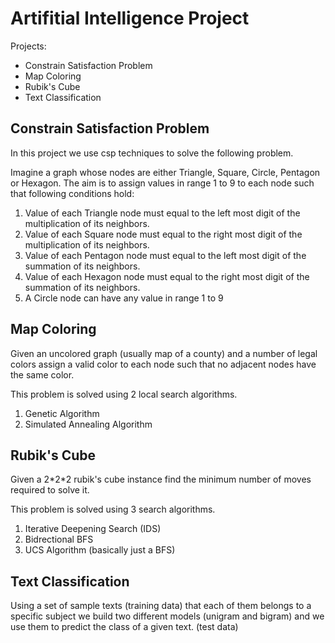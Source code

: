 # Artifitial Intelligence Project

Projects:

- Constrain Satisfaction Problem
- Map Coloring
- Rubik's Cube
- Text Classification

## Constrain Satisfaction Problem
In this project we use csp techniques to solve the following problem.

Imagine a graph whose nodes are either Triangle, Square, Circle, Pentagon or Hexagon. The aim is to assign values in range 1 to 9 to each node such that following conditions hold:

1. Value of each Triangle node must equal to the left most digit of the multiplication of its neighbors.
2. Value of each Square node must equal to the right most digit of the multiplication of its neighbors.
3. Value of each Pentagon node must equal to the left most digit of the summation of its neighbors.
4. Value of each Hexagon node must equal to the right most digit of the summation of its neighbors.
5. A Circle node can have any value in range 1 to 9

## Map Coloring
Given an uncolored graph (usually map of a county) and a number of legal colors assign a valid color to each node such that no adjacent nodes have the same color.

This problem is solved using 2 local search algorithms.

1. Genetic Algorithm
2. Simulated Annealing Algorithm

## Rubik's Cube
Given a 2\*2\*2 rubik's cube instance find the minimum number of moves required to solve it.

This problem is solved using 3 search algorithms.
1. Iterative Deepening Search (IDS)
2. Bidrectional BFS
3. UCS Algorithm (basically just a BFS)

## Text Classification
Using a set of sample texts (training data) that each of them belongs to a specific subject we build two different models (unigram and bigram) and we use them to predict the class of a given text. (test data)
